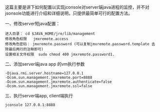 这篇主要是讲下如何配置以实现jconsole对server端java进程的监控，并不对jsonsole功能进行介绍和详细说明，只提供最简单可行的配置方法。

一、修改server短java配置：


```
进入目录： cd $JAVA_HOME/jre/lib/management
修改角色权限   jmxremote.access
修改角色密码： jmxremote.password (可以复制jmxremote.password.template 去除最后两行的注释即可) 
设置相关文件权限  sudo chmod 400 jmxremote.password1. 
```

二、添加server端java app 的vm执行参数 

```
-Djava.rmi.server.hostname=127.0.0.1
-Dcom.sun.management.jmxremote.port=8888
-Dcom.sun.management.jmxremote.authenticate=false
-Dcom.sun.management.jmxremote.ssl=false
```

三、执行server端app, client端执行 

```
jconsole 127.0.0.1:8888
```
